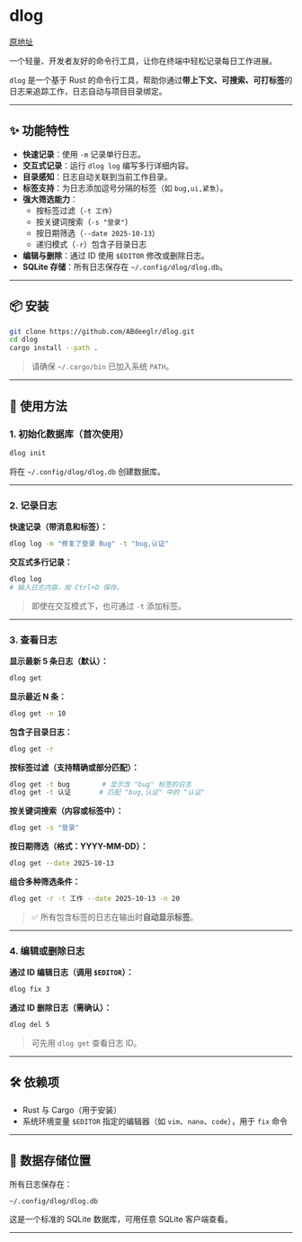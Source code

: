 # dlog


[原地址](https://github.com/ABdeeglr/dlog/blob/main/README.md)


一个轻量、开发者友好的命令行工具，让你在终端中轻松记录每日工作进展。

`dlog` 是一个基于 Rust 的命令行工具，帮助你通过**带上下文、可搜索、可打标签**的日志来追踪工作，日志自动与项目目录绑定。

---

## ✨ 功能特性

- **快速记录**：使用 `-m` 记录单行日志。
- **交互式记录**：运行 `dlog log` 编写多行详细内容。
- **目录感知**：日志自动关联到当前工作目录。
- **标签支持**：为日志添加逗号分隔的标签（如 `bug,ui,紧急`）。
- **强大筛选能力**：
  - 按标签过滤（`-t 工作`）
  - 按关键词搜索（`-s "登录"`）
  - 按日期筛选（`--date 2025-10-13`）
  - 递归模式（`-r`）包含子目录日志
- **编辑与删除**：通过 ID 使用 `$EDITOR` 修改或删除日志。
- **SQLite 存储**：所有日志保存在 `~/.config/dlog/dlog.db`。

---

## 📦 安装

```bash
git clone https://github.com/ABdeeglr/dlog.git
cd dlog
cargo install --path .
```

> 请确保 `~/.cargo/bin` 已加入系统 `PATH`。

---

## 🚀 使用方法

### 1. 初始化数据库（首次使用）
```bash
dlog init
```
将在 `~/.config/dlog/dlog.db` 创建数据库。

---

### 2. 记录日志

**快速记录（带消息和标签）：**
```bash
dlog log -m "修复了登录 Bug" -t "bug,认证"
```

**交互式多行记录：**
```bash
dlog log
# 输入日志内容，按 Ctrl+D 保存。
```

> 即使在交互模式下，也可通过 `-t` 添加标签。

---

### 3. 查看日志

**显示最新 5 条日志（默认）：**
```bash
dlog get
```

**显示最近 N 条：**
```bash
dlog get -n 10
```

**包含子目录日志：**
```bash
dlog get -r
```

**按标签过滤（支持精确或部分匹配）：**
```bash
dlog get -t bug        # 显示含 "bug" 标签的日志
dlog get -t 认证       # 匹配 "bug,认证" 中的 "认证"
```

**按关键词搜索（内容或标签中）：**
```bash
dlog get -s "登录"
```

**按日期筛选（格式：YYYY-MM-DD）：**
```bash
dlog get --date 2025-10-13
```

**组合多种筛选条件：**
```bash
dlog get -r -t 工作 --date 2025-10-13 -n 20
```

> ✅ 所有包含标签的日志在输出时**自动显示标签**。

---

### 4. 编辑或删除日志

**通过 ID 编辑日志（调用 `$EDITOR`）：**
```bash
dlog fix 3
```

**通过 ID 删除日志（需确认）：**
```bash
dlog del 5
```

> 可先用 `dlog get` 查看日志 ID。

---

## 🛠️ 依赖项

- Rust 与 Cargo（用于安装）
- 系统环境变量 `$EDITOR` 指定的编辑器（如 `vim`、`nano`、`code`），用于 `fix` 命令

---

## 📁 数据存储位置

所有日志保存在：
```
~/.config/dlog/dlog.db
```
这是一个标准的 SQLite 数据库，可用任意 SQLite 客户端查看。

---
